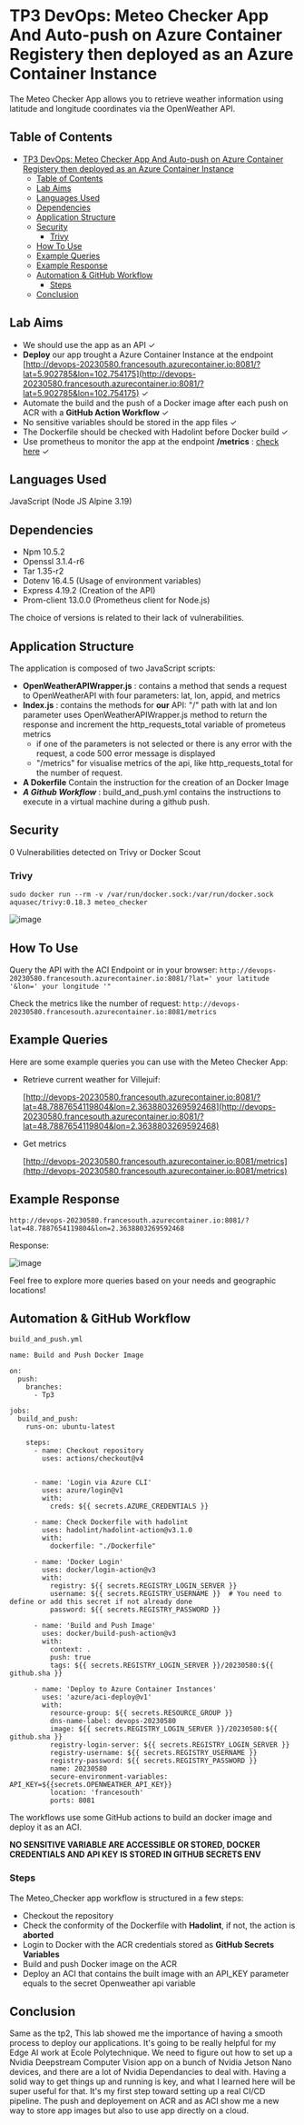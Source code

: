 # TP3 DevOps: Meteo Checker App And Auto-push on Azure Container Registery then deployed as an Azure Container Instance

The Meteo Checker App allows you to retrieve weather information using latitude and longitude coordinates via the OpenWeather API.


## Table of Contents

- [TP3 DevOps: Meteo Checker App And Auto-push on Azure Container Registery then deployed as an Azure Container Instance](#tp3-devops-meteo-checker-app-and-auto-push-on-azure-container-registery-then-deployed-as-an-azure-container-instance)
  - [Table of Contents](#table-of-contents)
  - [Lab Aims](#lab-aims)
  - [Languages Used](#languages-used)
  - [Dependencies](#dependencies)
  - [Application Structure](#application-structure)
  - [Security](#security)
    - [Trivy](#trivy)
  - [How To Use](#how-to-use)
  - [Example Queries](#example-queries)
  - [Example Response](#example-response)
  - [Automation \& GitHub Workflow](#automation--github-workflow)
    - [Steps](#steps)
  - [Conclusion](#conclusion)

## Lab Aims

* We should use the app as an API ✓
* **Deploy** our app trought a Azure Container Instance at the endpoint [http://devops-20230580.francesouth.azurecontainer.io:8081/?lat=5.902785&lon=102.754175](http://devops-20230580.francesouth.azurecontainer.io:8081/?lat=5.902785&lon=102.754175) ✓
* Automate the build and the push of a Docker image after each push on ACR with a **GitHub Action Workflow** ✓
* No sensitive variables should be stored in the app files ✓
* The Dockerfile should be checked with Hadolint before Docker build ✓
* Use prometheus to monitor the app at the endpoint **/metrics** : [check here](http://devops-20230580.francesouth.azurecontainer.io:8081/metrics) ✓

## Languages Used

JavaScript (Node JS Alpine 3.19)

## Dependencies

* Npm 10.5.2
* Openssl 3.1.4-r6
* Tar 1.35-r2
* Dotenv 16.4.5 (Usage of environment variables)
* Express 4.19.2 (Creation of the API)
* Prom-client 13.0.0 (Prometheus client for Node.js)

The choice of versions is related to their lack of vulnerabilities.

## Application Structure
The application is composed of two JavaScript scripts:
* **OpenWeatherAPIWrapper.js** : contains a method that sends a request to OpenWeatherAPI with four parameters: lat, lon, appid, and metrics
* **Index.js** : contains the methods for **our** API: "/" path with lat and lon parameter uses OpenWeatherAPIWrapper.js method to return the response and increment the http_requests_total variable of prometeus metrics
  - if one of the parameters is not selected or there is any error with the request, a code 500 error message is displayed
  - "/metrics" for visualise metrics of the api, like http_requests_total for the number of request.
* **A Dokerfile** Contain the instruction for the creation of an Docker Image
* ***A Github Workflow*** : build_and_push.yml contains the instructions to execute in a virtual machine during a github push.  
 

## Security

0 Vulnerabilities detected on Trivy or Docker Scout

### Trivy

```sudo docker run --rm -v /var/run/docker.sock:/var/run/docker.sock aquasec/trivy:0.18.3 meteo_checker```

![image](https://github.com/efrei-ADDA84/20230580/assets/94910317/c6e5379a-90fc-48c4-b296-f83128f78a63)

## How To Use

Query the API with the ACI Endpoint or in your browser: ```http://devops-20230580.francesouth.azurecontainer.io:8081/?lat=' your latitude '&lon=' your longitude '"```

Check the metrics like the number of request: ```http://devops-20230580.francesouth.azurecontainer.io:8081/metrics```

## Example Queries

Here are some example queries you can use with the Meteo Checker App:

- Retrieve current weather for Villejuif:

  [http://devops-20230580.francesouth.azurecontainer.io:8081/?lat=48.7887654119804&lon=2.3638803269592468](http://devops-20230580.francesouth.azurecontainer.io:8081/?lat=48.7887654119804&lon=2.3638803269592468)

- Get metrics

  [http://devops-20230580.francesouth.azurecontainer.io:8081/metrics](http://devops-20230580.francesouth.azurecontainer.io:8081/metrics)


## Example Response
```
http://devops-20230580.francesouth.azurecontainer.io:8081/?lat=48.7887654119804&lon=2.3638803269592468
```
Response:

![image](https://github.com/efrei-ADDA84/20230580/assets/94910317/19a885f6-999a-48c1-84af-1a47ae88d5cf)

Feel free to explore more queries based on your needs and geographic locations!

## Automation & GitHub Workflow

`build_and_push.yml`
```
name: Build and Push Docker Image

on:
  push:
    branches:
      - Tp3

jobs:
  build_and_push:
    runs-on: ubuntu-latest

    steps:
      - name: Checkout repository
        uses: actions/checkout@v4


      - name: 'Login via Azure CLI'
        uses: azure/login@v1
        with:
          creds: ${{ secrets.AZURE_CREDENTIALS }}

      - name: Check Dockerfile with hadolint
        uses: hadolint/hadolint-action@v3.1.0
        with:
          dockerfile: "./Dockerfile"

      - name: 'Docker Login'
        uses: docker/login-action@v3
        with:
          registry: ${{ secrets.REGISTRY_LOGIN_SERVER }}
          username: ${{ secrets.REGISTRY_USERNAME }}  # You need to define or add this secret if not already done
          password: ${{ secrets.REGISTRY_PASSWORD }}

      - name: 'Build and Push Image'
        uses: docker/build-push-action@v3
        with:
          context: .
          push: true
          tags: ${{ secrets.REGISTRY_LOGIN_SERVER }}/20230580:${{ github.sha }}

      - name: 'Deploy to Azure Container Instances'
        uses: 'azure/aci-deploy@v1'
        with:
          resource-group: ${{ secrets.RESOURCE_GROUP }}
          dns-name-label: devops-20230580
          image: ${{ secrets.REGISTRY_LOGIN_SERVER }}/20230580:${{ github.sha }}
          registry-login-server: ${{ secrets.REGISTRY_LOGIN_SERVER }}
          registry-username: ${{ secrets.REGISTRY_USERNAME }}
          registry-password: ${{ secrets.REGISTRY_PASSWORD }}
          name: 20230580
          secure-environment-variables: API_KEY=${{secrets.OPENWEATHER_API_KEY}}
          location: 'francesouth'
          ports: 8081

```

The workflows use some GitHub actions to build an docker image and deploy it as an ACI.

**NO SENSITIVE VARIABLE ARE ACCESSIBLE OR STORED, DOCKER CREDENTIALS AND API KEY IS STORED IN GITHUB SECRETS ENV**

### Steps

The Meteo_Checker app workflow is structured in a few steps:

* Checkout the repository
* Check the conformity of the Dockerfile with **Hadolint**, if not, the action is **aborted**
* Login to Docker with the ACR credentials stored
 as **GitHub Secrets Variables**
* Build and push Docker image on the ACR
* Deploy an ACI that contains the built image with an API_KEY parameter equals to the secret Openweather api variable 

## Conclusion 

Same as the tp2, This lab showed me the importance of having a smooth process to deploy our applications. It's going to be really helpful for my Edge AI work at Ecole Polytechnique. We need to figure out how to set up a Nvidia Deepstream Computer Vision app on a bunch of Nvidia Jetson Nano devices, and there are a lot of Nvidia Dependancies to deal with. Having a solid way to get things up and running is key, and what I learned here will be super useful for that. It's my first step toward setting up a real CI/CD pipeline. The push and deployement on ACR and as ACI show me a new way to store app images but also to use app directly on a cloud.
